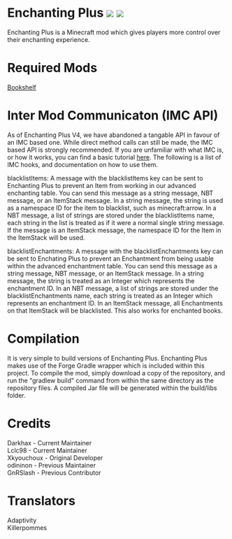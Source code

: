 Enchanting Plus [![](http://cf.way2muchnoise.eu/59413.svg)](https://minecraft.curseforge.com/projects/enchanting-plus) [![](http://cf.way2muchnoise.eu/versions/59413.svg)](https://minecraft.curseforge.com/projects/enchanting-plus)
=====
Enchanting Plus is a Minecraft mod which gives players more control over their enchanting experience. 

Required Mods
=============
[Bookshelf](https://github.com/Darkhax-Minecraft/Bookshelf)   

Inter Mod Communicaton (IMC API)
===============
As of Enchanting Plus V4, we have abandoned a tangable API in favour of an IMC based one. While direct method calls can still be made, the IMC based API is strongly recommended. If you are unfamiliar with what IMC is, or how it works, you can find a basic tutorial [here](http://tutorials.darkhax.net/inter-mod-communication.html). The following is a list of IMC hooks, and documentation on how to use them. 

blacklistItems: A message with the blacklistItems key can be sent to Enchanting Plus to prevent an Item from working in our advanced enchanting table. You can send this message as a string message, NBT message, or an ItemStack message. In a string message, the string is used as a namespace ID for the item to blacklist, such as minecraft:arrow. In a NBT message, a list of strings are stored under the blacklistItems name, each string in the list is treated as if it were a normal single string message. If the message is an ItemStack message, the namespace ID for the Item in the ItemStack will be used. 

blacklistEnchantments: A message with the blacklistEnchantments key can be sent to Enchating Plus to prevent an Enchantment from being usable within the advanced enchantment table. You can send this message as a string message, NBT message, or an ItemStack message. In a string message, the string is treated as an Integer which represents the enchantment ID. In an NBT message, a list of strings are stored under the blacklistEnchantments name, each string is treated as an Integer which represents an enchantment ID. In an ItemStack message, all Enchantments on that ItemStack will be blacklisted. This also works for enchanted books. 

Compilation
===========
It is very simple to build versions of Enchanting Plus. Enchanting Plus makes use of the Forge Gradle wrapper which is included within this project. To compile the mod, simply download a copy of the repository, and run the "gradlew build" command from within the same directory as the repository files. A compiled Jar file will be generated within the build/libs folder. 

Credits
=======
Darkhax - Current Maintainer   
Lclc98 - Current Maintainer   
Xkyouchoux - Original Developer   
odininon - Previous Maintainer   
GnRSlash - Previous Contributor   

Translators
===========
Adaptivity   
Killerpommes   
